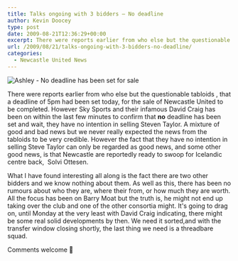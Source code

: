 ```yaml
---
title: Talks ongoing with 3 bidders – No deadline
author: Kevin Doocey
type: post
date: 2009-08-21T12:36:29+00:00
excerpt: There were reports earlier from who else but the questionable tabloids , that a deadline of 5pm had been set..
url: /2009/08/21/talks-ongoing-with-3-bidders-no-deadline/
categories:
  - Newcastle United News
---
```


![Ashley - No deadline has been set for sale](https://static.guim.co.uk/sys-images/Sport/Pix/pictures/2009/2/25/1235586865322/Mike-Ashley-001.jpg)

There were reports earlier from who else but the questionable tabloids , that a deadline of 5pm had been set today, for the sale of Newcastle United to be completed. However Sky Sports and their infamous David Craig has been on within the last few minutes to confirm that **no** deadline has been set and wait, they have no intention in selling Steven Taylor. A mixture of good and bad news but we never really expected the news from the tabloids to be very credible. However the fact that they have no intention in selling Steve Taylor can only be regarded as good news, and some other good news, is that Newcastle are reportedly ready to swoop for Icelandic centre back,  Solvi Ottesen.

What I have found interesting all along is the fact there are two other bidders and we know nothing about them. As well as this, there has been no rumours about who they are, where their from, or how much they are worth. All the focus has been on Barry Moat but the truth is, he might not end up taking over the club and one of the other consortia might. It's going to drag on, until Monday at the very least with David Craig indicating, there might be some real solid developments by then. We need it sorted,and with the transfer window closing shortly, the last thing we need is a threadbare squad.

Comments welcome 🙂
